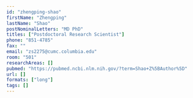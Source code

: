 ```yaml
---
id: "zhengping-shao"
firstName: "Zhengping"
lastName: "Shao"
postNominalLetters: "MD PhD"
titles: ["Postdoctoral Research Scientist"]
phone: "851-4785"
fax: ""
email: "zs2275@cumc.columbia.edu"
room: "501"
researchAreas: []
pubmed: "https://pubmed.ncbi.nlm.nih.gov/?term=Shao+Z%5BAuthor%5D"
url: []
formats: ["long"]
tags: []
---
```

